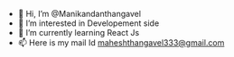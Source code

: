 - 👋 Hi, I’m @Manikandanthangavel
- 👀 I’m interested in Developement side
- 🌱 I’m currently learning React Js
- 📫 Here is my mail Id maheshthangavel333@gmail.com

<!---
Manikandanthangavel/Manikandanthangavel is a ✨ special ✨ repository because its `README.md` (this file) appears on your GitHub profile.
You can click the Preview link to take a look at your changes.
--->
